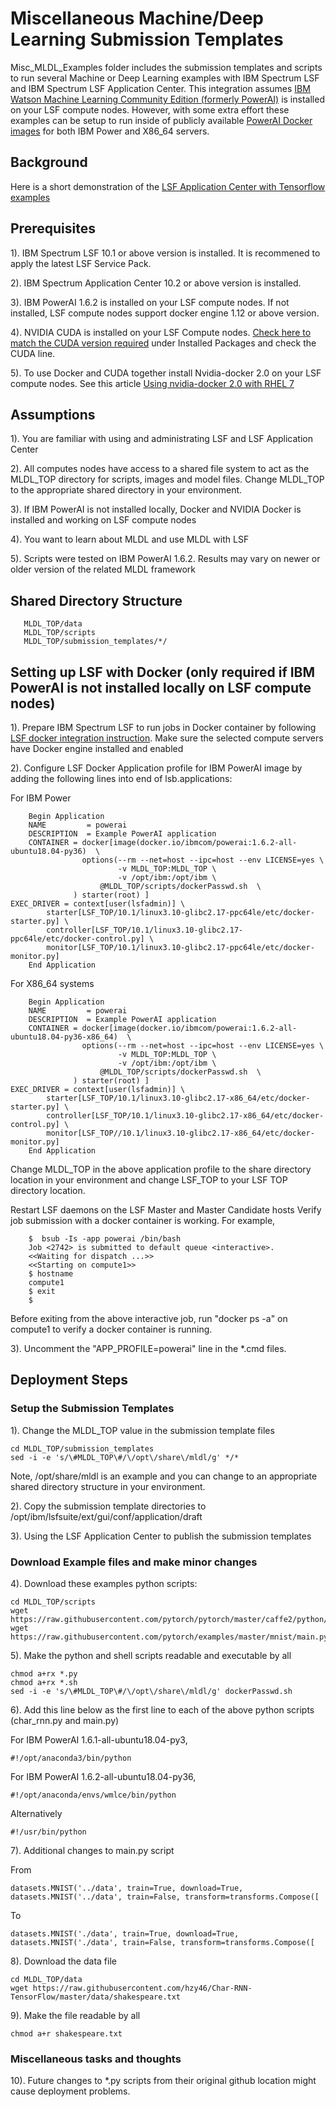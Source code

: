 # Miscellaneous Machine/Deep Learning Submission Templates
Misc_MLDL_Examples folder includes the submission templates and scripts to run several Machine or Deep Learning examples with IBM Spectrum LSF and 
IBM Spectrum LSF Application Center.  This integration assumes [IBM Watson Machine Learning Community Edition (formerly PowerAI)]( https://developer.ibm.com/linuxonpower/deep-learning-powerai/releases) is installed on your LSF compute nodes.  However, with some
extra effort these examples can be setup to run inside of publicly available [PowerAI Docker images](https://hub.docker.com/r/ibmcom/powerai) for both IBM Power and X86_64 servers.

## Background
Here is a short demonstration of the [LSF Application Center with Tensorflow examples]( https://www.youtube.com/watch?v=wxeiPBEItJ4&feature=youtu.be)
  
## Prerequisites
1). IBM Spectrum LSF 10.1 or above version is installed.  It is recommened to apply the latest LSF Service Pack.

2). IBM Spectrum Application Center 10.2 or above version is installed.

3). IBM PowerAI 1.6.2 is installed on your LSF compute nodes.  If not installed, LSF compute nodes support docker engine 1.12 or above version.

4). NVIDIA CUDA is installed on your LSF Compute nodes.  [Check here to match the CUDA version required]( https://hub.docker.com/r/ibmcom/powerai/) under Installed Packages and check the CUDA line.

5). To use Docker and CUDA together install Nvidia-docker 2.0 on your LSF compute nodes.  See this article [Using nvidia-docker 2.0 with RHEL 7]( https://developer.ibm.com/linuxonpower/2018/09/19/using-nvidia-docker-2-0-rhel-7/)

## Assumptions
1). You are familiar with using and administrating LSF and LSF Application Center

2). All computes nodes have access to a shared file system to act as the MLDL_TOP directory
   for scripts, images and model files.  Change MLDL_TOP to the appropriate shared directory
   in your environment.

3). If IBM PowerAI is not installed locally, Docker and NVIDIA Docker is installed and working on LSF compute nodes

4). You want to learn about MLDL and use MLDL with LSF

5). Scripts were tested on IBM PowerAI 1.6.2. Results may vary on newer or older version of the related MLDL framework

## Shared Directory Structure

       MLDL_TOP/data
       MLDL_TOP/scripts
       MLDL_TOP/submission_templates/*/

## Setting up LSF with Docker (only required if IBM PowerAI is not installed locally on LSF compute nodes)

1). Prepare IBM Spectrum LSF to run jobs in Docker container by following [LSF docker integration instruction]( https://www.ibm.com/support/knowledgecenter/en/SSWRJV_10.1.0/lsf_docker/lsf_docker_prepare.html). Make sure the selected compute servers have Docker engine installed and enabled
        
2). Configure LSF Docker Application profile for IBM PowerAI image by adding the following lines into end of lsb.applications:

For IBM Power

        Begin Application
        NAME         = powerai
        DESCRIPTION  = Example PowerAI application
        CONTAINER = docker[image(docker.io/ibmcom/powerai:1.6.2-all-ubuntu18.04-py36)  \
                    options(--rm --net=host --ipc=host --env LICENSE=yes \
                            -v MLDL_TOP:MLDL_TOP \
                            -v /opt/ibm:/opt/ibm \
	                    @MLDL_TOP/scripts/dockerPasswd.sh  \
                  ) starter(root) ]
	EXEC_DRIVER = context[user(lsfadmin)] \
    		starter[LSF_TOP/10.1/linux3.10-glibc2.17-ppc64le/etc/docker-starter.py] \
    		controller[LSF_TOP/10.1/linux3.10-glibc2.17-ppc64le/etc/docker-control.py] \
    		monitor[LSF_TOP/10.1/linux3.10-glibc2.17-ppc64le/etc/docker-monitor.py]
        End Application

For X86_64 systems

        Begin Application
        NAME         = powerai
        DESCRIPTION  = Example PowerAI application
        CONTAINER = docker[image(docker.io/ibmcom/powerai:1.6.2-all-ubuntu18.04-py36-x86_64)  \
                    options(--rm --net=host --ipc=host --env LICENSE=yes \
                            -v MLDL_TOP:MLDL_TOP \
                            -v /opt/ibm:/opt/ibm \
	                    @MLDL_TOP/scripts/dockerPasswd.sh  \
                  ) starter(root) ]
	EXEC_DRIVER = context[user(lsfadmin)] \
    		starter[LSF_TOP/10.1/linux3.10-glibc2.17-x86_64/etc/docker-starter.py] \
    		controller[LSF_TOP/10.1/linux3.10-glibc2.17-x86_64/etc/docker-control.py] \
    		monitor[LSF_TOP//10.1/linux3.10-glibc2.17-x86_64/etc/docker-monitor.py]
        End Application

 Change MLDL_TOP in the above application profile to the share directory location in your environment and change LSF_TOP to your LSF TOP directory location.

 Restart LSF daemons on the LSF Master and Master Candidate hosts
 Verify job submission with a docker container is working.  For example,

        $  bsub -Is -app powerai /bin/bash
        Job <2742> is submitted to default queue <interactive>.
        <<Waiting for dispatch ...>>
        <<Starting on compute1>>
        $ hostname
        compute1
        $ exit
        $

  Before exiting from the above interactive job, run "docker ps -a" on compute1 to verify a docker container is running.
  
  3). Uncomment the "APP_PROFILE=powerai" line in the *.cmd files.

## Deployment Steps

### Setup the Submission Templates

1). Change the MLDL_TOP value in the submission template files

    cd MLDL_TOP/submission_templates
    sed -i -e 's/\#MLDL_TOP\#/\/opt\/share\/mldl/g' */*

Note, /opt/share/mldl is an example and you can change to an appropriate shared directory structure in your environment.

2). Copy the submission template directories to /opt/ibm/lsfsuite/ext/gui/conf/application/draft

3). Using the LSF Application Center to publish the submission templates

### Download Example files and make minor changes

4). Download these examples python scripts:

    cd MLDL_TOP/scripts
    wget https://raw.githubusercontent.com/pytorch/pytorch/master/caffe2/python/examples/char_rnn.py
    wget https://raw.githubusercontent.com/pytorch/examples/master/mnist/main.py
             
5). Make the python and shell scripts readable and executable by all

    chmod a+rx *.py
    chmod a+rx *.sh
    sed -i -e 's/\#MLDL_TOP\#/\/opt\/share\/mldl/g' dockerPasswd.sh

6). Add this line below as the first line to each of the above python scripts (char_rnn.py and main.py)

For IBM PowerAI 1.6.1-all-ubuntu18.04-py3,

    #!/opt/anaconda3/bin/python

For IBM PowerAI 1.6.2-all-ubuntu18.04-py36,

    #!/opt/anaconda/envs/wmlce/bin/python

Alternatively

    #!/usr/bin/python

7). Additional changes to main.py script

From

    datasets.MNIST('../data', train=True, download=True,
    datasets.MNIST('../data', train=False, transform=transforms.Compose([

To

    datasets.MNIST('./data', train=True, download=True,
    datasets.MNIST('./data', train=False, transform=transforms.Compose([


8). Download the data file

    cd MLDL_TOP/data
    wget https://raw.githubusercontent.com/hzy46/Char-RNN-TensorFlow/master/data/shakespeare.txt
   

9). Make the file readable by all

    chmod a+r shakespeare.txt
        
### Miscellaneous tasks and thoughts

10). Future changes to *.py scripts from their original github location might cause deployment problems.
